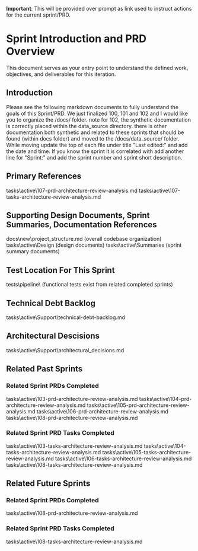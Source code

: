 **Important**: This will be provided over prompt as link used to instruct actions for the current sprint/PRD.  

# Sprint Introduction and PRD Overview
This document serves as your entry point to understand the defined work, objectives, and deliverables for this iteration.

## Introduction
Please see the following markdown documents to fully understand the goals of this Sprint/PRD. 
We just finalized 100, 101 and 102 and I would like you to organize the /docs/ folder.  note for 102, the synthetic documentation is correctly
placed within the data_source directory.  there is other documentation both synthetic and related to these sprints that should be found (within docs folder) 
and moved to the /docs/data_source/ folder.  While moving update the top of each file under title "Last edited:" and add the date and time.  If you know
the sprint it is correlated with add another line for "Sprint:" and add the sprint number and sprint short description. 



## Primary References
tasks\active\107-prd-architecture-review-analysis.md
tasks\active\107-tasks-architecture-review-analysis.md

## Supporting Design Documents, Sprint Summaries, Documentation References
docs\new\project_structure.md (overall codebase organization)
tasks\active\Design (design documents)
tasks\active\Summaries (sprint summary documents)

## Test Location For This Sprint
tests\pipeline\ (functional tests exist from related completed sprints)

## Technical Debt Backlog
tasks\active\Support\technical-debt-backlog.md

## Architectural Descisions
tasks\active\Support\architectural_decisions.md

## Related Past Sprints 
### Related Sprint PRDs Completed
tasks\active\103-prd-architecture-review-analysis.md
tasks\active\104-prd-architecture-review-analysis.md
tasks\active\105-prd-architecture-review-analysis.md
tasks\active\106-prd-architecture-review-analysis.md
tasks\active\108-prd-architecture-review-analysis.md
### Related Sprint PRD Tasks Completed
tasks\active\103-tasks-architecture-review-analysis.md
tasks\active\104-tasks-architecture-review-analysis.md
tasks\active\105-tasks-architecture-review-analysis.md
tasks\active\106-tasks-architecture-review-analysis.md
tasks\active\108-tasks-architecture-review-analysis.md

## Related Future Sprints 
### Related Sprint PRDs Completed
tasks\active\108-prd-architecture-review-analysis.md
### Related Sprint PRD Tasks Completed
tasks\active\108-tasks-architecture-review-analysis.md

